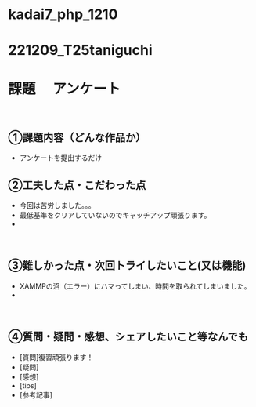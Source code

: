 # kadai7_php_1210
# 221209_T25taniguchi
# 課題　 アンケート
​
## ①課題内容（どんな作品か）
- アンケートを提出するだけ
​
## ②工夫した点・こだわった点
- 今回は苦労しました。。。
- 最低基準をクリアしていないのでキャッチアップ頑張ります。
- 
​
## ③難しかった点・次回トライしたいこと(又は機能)
- XAMMPの沼（エラー）にハマってしまい、時間を取られてしまいました。
- 
​
## ④質問・疑問・感想、シェアしたいこと等なんでも
- [質問]復習頑張ります！
- [疑問]
- [感想]
- [tips]
- [参考記事]
